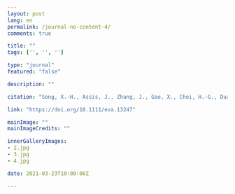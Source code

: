 ```yaml
---
layout: post
lang: en
permalink: /journal-no-content-4/
comments: true

title: ""
tags: ['', '', '']

type: "journal"
featured: "false"

description: ""

citation: "Song, X.-H., Assis, J., Zhang, J., Gao, X., Choi, H.-G., Duan, D.-L., et al. (2021). Climate-induced range shifts shaped the present and threaten the future genetic variability of a marine brown alga in the Northwest Pacific. Evolutionary Applications."

link: "https://doi.org/10.1111/eva.13247"

mainImage: ""
mainImageCredits: ""

innerGalleryImages:
- 2.jpg
- 3.jpg
- 4.jpg

date: 2021-03-23T10:00:00Z

---
```

